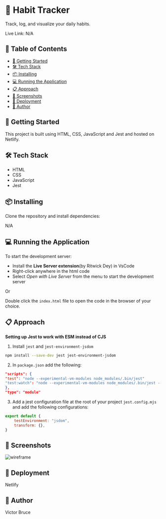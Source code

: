 # 🔄 Habit Tracker

Track, log, and visualize your daily habits.

Live Link: N/A

## 📌 Table of Contents

- [🚀 Getting Started](#-getting-started)
- [🛠️ Tech Stack](#-tech-stack)
- [📦 Installing](#-installing)
- [💻 Running the Application](#-running-the-application)
- [📋 Approach](#-approach)
- [📸 Screenshots](#-screenshots)
- [🚀 Deployment](#-deployment)
- [👤 Author](#-author)

## 🚀 Getting Started

This project is built using HTML, CSS, JavaScript and Jest and hosted on Netlify.

## 🛠️ Tech Stack

- HTML
- CSS
- JavaScript
- Jest

## 📦 Installing

Clone the repository and install dependencies:

N/A

## 💻 Running the Application

To start the development server:

- Install the **Live Server extension**(by Ritwick Dey) in VsCode
- Right-click anywhere in the html code
- Select _Open with Live Server_ from the menu to start the development server

Or

Double click the `index.html` file to open the code in the browser of your choice.

## 📋 Approach

**Setting up Jest to work with ESM instead of CJS**
1. Install `jest` and `jest-environment-jsdom`
```sh
npm install --save-dev jest jest-environment-jsdom
```
2. In `package.json` add the following:
```json
"scripts": {
"test": "node --experimental-vm-modules node_modules/.bin/jest"
"test:watch": "node --experimental-vm-modules node_modules/.bin/jest --watch"
},
"type": "module"
```
3. Add a jest configuration file at the root of your project `jest.config.mjs` and add the following configurations:
```mjs
export default {
	testEnvironment: "jsdom",
	transform: {},
}
```

## 📸 Screenshots
![wireframe](./screenshots/screenshot.png)

## 🚀 Deployment

Netlify

## 👤 Author

Victor Bruce